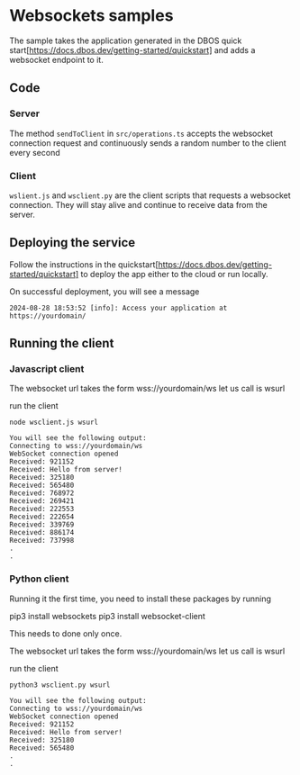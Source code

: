 # Websockets samples

The sample takes the application generated in the DBOS quick start[https://docs.dbos.dev/getting-started/quickstart] and adds a websocket endpoint to it.

## Code

### Server

The method `sendToClient` in `src/operations.ts` accepts the websocket connection request and continuously
sends a random number to the client every second


### Client

`wslient.js` and `wsclient.py` are the client scripts that requests a websocket connection. They will stay alive and continue
to receive data from the server.


## Deploying the service

Follow the instructions in the quickstart[https://docs.dbos.dev/getting-started/quickstart] to deploy the app either to the cloud or run locally.

On successful deployment, you will see a message

```
2024-08-28 18:53:52 [info]: Access your application at https://yourdomain/ 
```

## Running the client

### Javascript client

The websocket url takes the form wss://yourdomain/ws
let us call is wsurl

run the client

```
node wsclient.js wsurl   

You will see the following output:
Connecting to wss://yourdomain/ws
WebSocket connection opened
Received: 921152
Received: Hello from server!
Received: 325180
Received: 565480
Received: 768972
Received: 269421
Received: 222553
Received: 222654
Received: 339769
Received: 886174
Received: 737998
.
.

```
### Python client
Running it the first time, you need to install these packages by running

pip3 install websockets
pip3 install websocket-client

This needs to done only once.

The websocket url takes the form wss://yourdomain/ws
let us call is wsurl

run the client

```
python3 wsclient.py wsurl   

You will see the following output:
Connecting to wss://yourdomain/ws
WebSocket connection opened
Received: 921152
Received: Hello from server!
Received: 325180
Received: 565480
.
.
```
